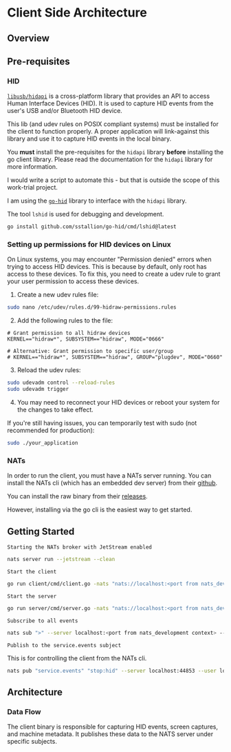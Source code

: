 # Client Side Architecture

## Overview

## Pre-requisites

### HID

[`libusb/hidapi`](https://github.com/libusb/hidapi) is a cross-platform library that provides an API to access Human Interface Devices (HID). It is used to capture HID events from the user's USB and/or Bluetooth HID device.

This lib (and udev rules on POSIX compliant systems) must be installed for the client to function properly. A proper application will link-against this library and use it to capture HID events in the local binary.

You **must** install the pre-requisites for the `hidapi` library **before** installing the go client library. Please read the documentation for the `hidapi` library for more information.

I would write a script to automate this - but that is outside the scope of this work-trial project.

I am using the [`go-hid`](https://github.com/sstallion/go-hid) library to interface with the `hidapi` library.

The tool `lshid` is used for debugging and development.

```bash
go install github.com/sstallion/go-hid/cmd/lshid@latest
```

### Setting up permissions for HID devices on Linux

On Linux systems, you may encounter "Permission denied" errors when trying to access HID devices. This is because by default, only root has access to these devices. To fix this, you need to create a udev rule to grant your user permission to access these devices.

1. Create a new udev rules file:

```bash
sudo nano /etc/udev/rules.d/99-hidraw-permissions.rules
```

2. Add the following rules to the file:

```
# Grant permission to all hidraw devices
KERNEL=="hidraw*", SUBSYSTEM=="hidraw", MODE="0666"

# Alternative: Grant permission to specific user/group
# KERNEL=="hidraw*", SUBSYSTEM=="hidraw", GROUP="plugdev", MODE="0660"
```

3. Reload the udev rules:

```bash
sudo udevadm control --reload-rules
sudo udevadm trigger
```

4. You may need to reconnect your HID devices or reboot your system for the changes to take effect.

If you're still having issues, you can temporarily test with sudo (not recommended for production):

```bash
sudo ./your_application
```

### NATs

In order to run the client, you must have a NATs server running. You can install the NATs cli (which has an embedded dev server) from their [github](https://github.com/nats-io/natscli).

You can install the raw binary from their [releases](https://github.com/nats-io/natscli/releases).

However, installing via the go cli is the easiest way to get started.

## Getting Started

`Starting the NATs broker with JetStream enabled`

```bash
nats server run --jetstream --clean
```

`Start the client`

```bash
go run client/cmd/client.go -nats "nats://localhost:<port from nats_development context>" -nats-user local -nats-pass <pass from nats_development context>
```

`Start the server`

```bash
go run server/cmd/server.go -nats "nats://localhost:<port from nats_development context>" -nats-user local -nats-pass <pass from nats_development context>
```

`Subscribe to all events`

```bash
nats sub ">" --server localhost:<port from nats_development context> --user local --password <pass from nats_development context>
```

`Publish to the service.events subject`

This is for controlling the client from the NATs cli.

```bash
nats pub "service.events" "stop:hid" --server localhost:44853 --user local --password <pass from nats_development context>
```

## Architecture

### Data Flow

The client binary is responsible for capturing HID events, screen captures, and machine metadata. It publishes these data to the NATS server under specific subjects.
